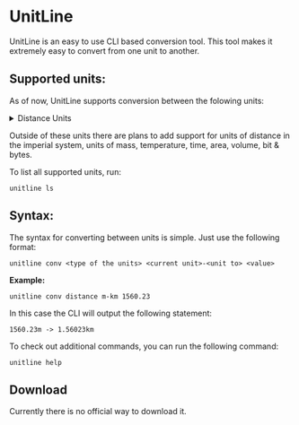 # UnitLine
UnitLine is an easy to use CLI based conversion tool. This tool makes it extremely easy to convert from one unit to another.

## Supported units:
As of now, UnitLine supports conversion between the folowing units:

<details>
<summary>Distance Units</summary>

- Kilometer (km)
- Hectometer (hm)
- Decameter (dam)
- Meter (m)
- Decimeter (dm)
- Centimeter (cm)
- Millimeter (mm)
- Micrometer (μm/um)
- Nanometer (nm)

> [!NOTE]
> Due to JavaScript not being able to handle large numbers, nanometers conversions might show up with "E notation" sometimes.
</details>


Outside of these units there are plans to add support for units of distance in the imperial system, units of mass, temperature, time, area, volume, bit & bytes.

To list all supported units, run:
```
unitline ls
```

## Syntax:
The syntax for converting between units is simple. Just use the following format:
```
unitline conv <type of the units> <current unit>-<unit to> <value>
```
**Example:**
```
unitline conv distance m-km 1560.23
```
In this case the CLI will output the following statement:
```
1560.23m -> 1.56023km
```

To check out additional commands, you can run the following command:
```
unitline help
```
## Download
Currently there is no official way to download it.